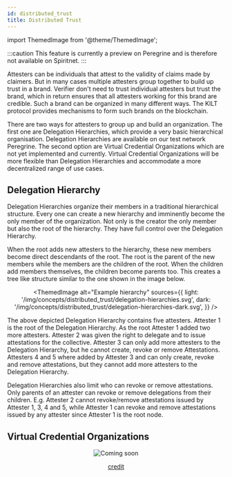 ```yaml
---
id: distributed_trust
title: Distributed Trust
---
```


import ThemedImage from '@theme/ThemedImage';

:::caution
This feature is currently a preview on Peregrine and is therefore not available on Spiritnet.
:::

Attesters can be individuals that attest to the validity of claims made by claimers.
But in many cases multiple attesters group together to build up trust in a brand.
Verifier don't need to trust individual attesters but trust the brand, which in return ensures that all attesters working for this brand are credible.
Such a brand can be organized in many different ways.
The KILT protocol provides mechanisms to form such brands on the blockchain.

There are two ways for attesters to group up and build an organization.
The first one are Delegation Hierarchies, which provide a very basic hierarchical organisation.
Delegation Hierarchies are available on our test network Peregrine.
The second option are Virtual Credential Organizations which are not yet implemented and currently.
Virtual Credential Organizations will be more flexible than Delegation Hierarchies and accommodate a more decentralized range of use cases.

## Delegation Hierarchy

Delegation Hierarchies organize their members in a traditional hierarchical structure.
Every one can create a new hierarchy and imminently become the only member of the organization.
Not only is the creator the only member but also the root of the hierarchy.
They have full control over the Delegation Hierarchy.

When the root adds new attesters to the hierarchy, these new members become direct descendants of the root.
The root is the parent of the new members while the members are the children of the root.
When the children add members themselves, the children become parents too.
This creates a tree like structure similar to the one shown in the image below.

<center>

<ThemedImage
  alt="Example hierarchy"
  sources={{
    light: '/img/concepts/distributed_trust/delegation-hierarchies.svg',
    dark: '/img/concepts/distributed_trust/delegation-hierarchies-dark.svg',
  }}
/>

</center>

The above depicted Delegation Hierarchy contains five attesters.
Attester 1 is the root of the Delegation Hierarchy.
As the root Attester 1 added two more attesters.
Attester 2 was given the right to delegate and to issue attestations for the collective.
Attester 3 can only add more attesters to the Delegation Hierarchy, but he cannot create, revoke or remove Attestations.
Attesters 4 and 5 where added by Attester 3 and can only create, revoke and remove attestations, but they cannot add more attesters to the Delegation Hierarchy.

Delegation Hierarchies also limit who can revoke or remove attestations.
Only parents of an attester can revoke or remove delegations from their children.
E.g. Attester 2 cannot revoke/remove attestations issued by Attester 1, 3, 4 and 5, while Attester 1 can revoke and remove attestations issued by any attester since Attester 1 is the root node.

## Virtual Credential Organizations

<center>

![Coming soon](/img/concepts/distributed_trust/coming-soon.png)

[credit](https://freepngimg.com/png/11420-coming-soon-png-file)

</center>
